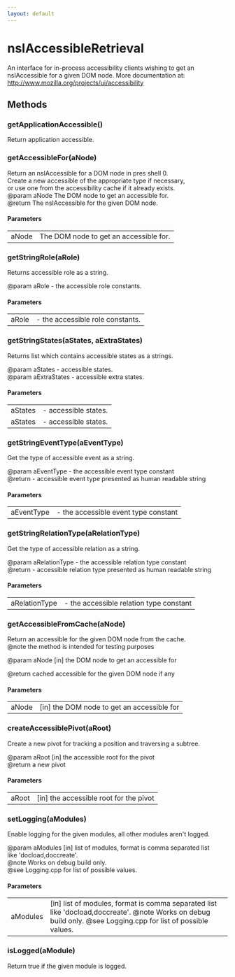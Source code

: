 ```yaml
---
layout: default
---
```


# nsIAccessibleRetrieval #
  
An interface for in-process accessibility clients wishing to get an  
nsIAccessible for a given DOM node.  More documentation at:  
  http://www.mozilla.org/projects/ui/accessibility  
  

## Methods ##

### getApplicationAccessible() ###
  
Return application accessible.  
  

### getAccessibleFor(aNode) ###
  
Return an nsIAccessible for a DOM node in pres shell 0.  
Create a new accessible of the appropriate type if necessary,  
or use one from the accessibility cache if it already exists.  
@param aNode The DOM node to get an accessible for.  
@return The nsIAccessible for the given DOM node.  
  

#### Parameters ####

<table>

<tr>
<td>aNode</td>
<td>The DOM node to get an accessible for.  
</td>
</tr>

</table>

### getStringRole(aRole) ###
  
Returns accessible role as a string.  
  
@param aRole - the accessible role constants.  
  

#### Parameters ####

<table>

<tr>
<td>aRole</td>
<td>- the accessible role constants.  
</td>
</tr>

</table>

### getStringStates(aStates, aExtraStates) ###
  
Returns list which contains accessible states as a strings.  
  
@param aStates - accessible states.  
@param aExtraStates - accessible extra states.  
  

#### Parameters ####

<table>

<tr>
<td>aStates</td>
<td>- accessible states.  
</td>
</tr>

<tr>
<td>aStates</td>
<td>- accessible states.  
</td>
</tr>

</table>

### getStringEventType(aEventType) ###
  
Get the type of accessible event as a string.  
  
@param aEventType - the accessible event type constant  
@return - accessible event type presented as human readable string  
  

#### Parameters ####

<table>

<tr>
<td>aEventType</td>
<td>- the accessible event type constant  
</td>
</tr>

</table>

### getStringRelationType(aRelationType) ###
  
Get the type of accessible relation as a string.  
  
@param aRelationType - the accessible relation type constant  
@return - accessible relation type presented as human readable string  
  

#### Parameters ####

<table>

<tr>
<td>aRelationType</td>
<td>- the accessible relation type constant  
</td>
</tr>

</table>

### getAccessibleFromCache(aNode) ###
  
Return an accessible for the given DOM node from the cache.  
@note  the method is intended for testing purposes  
  
@param aNode  [in] the DOM node to get an accessible for  
  
@return       cached accessible for the given DOM node if any  
  

#### Parameters ####

<table>

<tr>
<td>aNode</td>
<td>[in] the DOM node to get an accessible for  
</td>
</tr>

</table>

### createAccessiblePivot(aRoot) ###
  
Create a new pivot for tracking a position and traversing a subtree.  
  
@param aRoot [in] the accessible root for the pivot  
@return a new pivot  
  

#### Parameters ####

<table>

<tr>
<td>aRoot</td>
<td>[in] the accessible root for the pivot  
</td>
</tr>

</table>

### setLogging(aModules) ###
  
Enable logging for the given modules, all other modules aren't logged.  
  
@param aModules [in] list of modules, format is comma separated list  
                     like 'docload,doccreate'.  
@note Works on debug build only.  
@see Logging.cpp for list of possible values.  
  

#### Parameters ####

<table>

<tr>
<td>aModules</td>
<td>[in] list of modules, format is comma separated list  
                     like 'docload,doccreate'.  
@note Works on debug build only.  
@see Logging.cpp for list of possible values.  
</td>
</tr>

</table>

### isLogged(aModule) ###
  
Return true if the given module is logged.  
  
